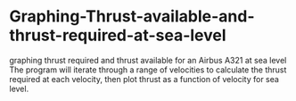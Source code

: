 # Graphing-Thrust-available-and-thrust-required-at-sea-level
graphing thrust required and thrust available for an Airbus A321 at sea level
The program will iterate through a range of velocities to calculate the thrust required at each velocity, then plot thrust as a function 
of velocity for sea level.
